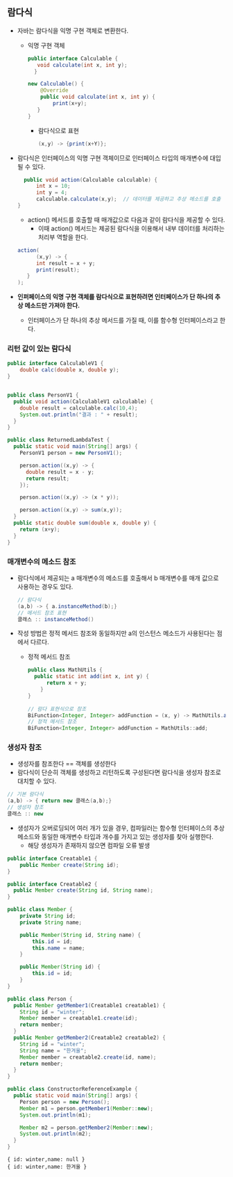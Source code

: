 ## 람다식
- 자바는 람다식을 익명 구현 객체로 변환한다. 
  - 익명 구현 객체
    ```java
    public interface Calculable {
       void calculate(int x, int y);
      }
    ```
    ```java
    new Calculable() {
        @Override 
        public void calculate(int x, int y) {
            print(x+y);
       }   
    }
    ```
    - 람다식으로 표현
      ```java
      (x,y) -> {print(x+Y)};
      ```

- 람다식은 인터페이스의 익명 구현 객체이므로 인터페이스 타입의 매개변수에 대입될 수 있다.
  ```java
    public void action(Calculable calculable) {
        int x = 10;
        int y = 4;
        calculable.calculate(x,y);  // 데이터를 제공하고 추상 메소드를 호출 
  }
  ```
  - action() 메서드를 호출할 때 매개값으로 다음과 같이 람다식을 제공할 수 있다.
    - 이때 action() 메서드는 제공된 람다식을 이용해서 내부 데이터를 처리하는 처리부 역할을 한다.
  ```java
  action(
        (x,y) -> {
        int result = x + y;
        print(result);     
     }  
  );
  ```

- **인퍼페이스의 익명 구현 객체를 람다식으로 표현하려면 인터페이스가 단 하나의 추상 메소드만 가져야 한다.** 
  - 인터페이스가 단 하나의 추상 메서드를 가질 때, 이를 함수형 인터페이스라고 한다. 

### 리턴 값이 있는 람다식
```java
public interface CalculableV1 {
    double calc(double x, double y);
}


public class PersonV1 {
  public void action(CalculableV1 calculable) {
    double result = calculable.calc(10,4);
    System.out.println("결과 : " + result);
  }
}

public class ReturnedLambdaTest {
  public static void main(String[] args) {
    PersonV1 person = new PersonV1();

    person.action((x,y) -> {
      double result = x - y;
      return result;
    });

    person.action((x,y) -> (x * y));

    person.action((x,y) -> sum(x,y));
  }
  public static double sum(double x, double y) {
    return (x+y);
  }
}
```

### 매개변수의 메소드 참조
- 람다식에서 제공되는 a 매개변수의 메소드를 호출해서 b 매개변수를 매개 값으로 사용하는 경우도 있다.
  ```java
  // 람다식
  (a,b) -> { a.instanceMethod(b);}
  // 메서드 참조 표현
  클래스 :: instanceMethod()
  ```
  
- 작성 방법은 정적 메서드 참조와 동일하지만 a의 인스턴스 메소드가 사용된다는 점에서 다르다.
  - 정적 메서드 참조
    ```java
    public class MathUtils {
      public static int add(int x, int y) {
          return x + y;
        }
    }
     
    // 람다 표현식으로 참조 
    BiFunction<Integer, Integer> addFunction = (x, y) -> MathUtils.add(x, y);
    // 정적 메서드 참조 
    BiFunction<Integer, Integer> addFunction = MathUtils::add;
    ```

### 생성자 참조
- 생성자를 참조한다 == 객체를 생성한다
- 람다식이 단순히 객체를 생성하고 리턴하도록 구성된다면 람다식을 생성자 참조로 대치할 수 있다.
```java
// 기본 람다식
(a,b) -> { return new 클래스(a,b);}
// 생성자 참조
클래스 :: new
```
- 생성자가 오버로딩되어 여러 개가 있을 경우, 컴파일러는 함수형 인터페이스의 추상 메소드와 동일한 매개변수 타입과 개수를 가지고 있는 생성자를 찾아 실행한다. 
  - 해당 생성자가 존재하지 않으면 컴파일 오류 발생

```java
public interface Creatable1 {
    public Member create(String id);
}

public interface Creatable2 {
  public Member create(String id, String name);
}

public class Member {
    private String id;
    private String name;

    public Member(String id, String name) {
        this.id = id;
        this.name = name;
    }

    public Member(String id) {
        this.id = id;
    }
}

public class Person {
  public Member getMember1(Creatable1 creatable1) {
    String id = "winter";
    Member member = creatable1.create(id);
    return member;
  }
  public Member getMember2(Creatable2 creatable2) {
    String id = "winter";
    String name = "한겨울";
    Member member = creatable2.create(id, name);
    return member;
  }
}

public class ConstructorReferenceExample {
  public static void main(String[] args) {
    Person person = new Person();
    Member m1 = person.getMember1(Member::new);
    System.out.println(m1);

    Member m2 = person.getMember2(Member::new);
    System.out.println(m2);
  }
}
``` 
```
{ id: winter,name: null }
{ id: winter,name: 한겨울 }
```
